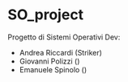 # SO_project
Progetto di Sistemi Operativi
Dev:
  - Andrea Riccardi (Striker)
  - Giovanni Polizzi ()
  - Emanuele Spinolo ()

